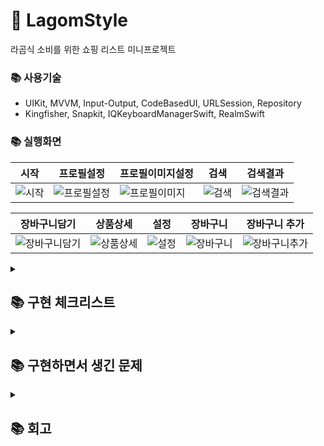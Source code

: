 # 📕 LagomStyle
라곰식 소비를 위한 쇼핑 리스트 미니프로젝트

### 📚 사용기술
- UIKit, MVVM, Input-Output, CodeBasedUI, URLSession, Repository
- Kingfisher, Snapkit, IQKeyboardManagerSwift, RealmSwift

### 📚 실행화면
|시작|프로필설정|프로필이미지설정|검색|검색결과|
|-|-|-|-|-|
|![시작](https://github.com/user-attachments/assets/af382521-6fb6-44d3-9237-8eb058bd858e)|![프로필설정](https://github.com/user-attachments/assets/487fccb6-72e4-4124-a5d3-214f2d18b51a)|![프로필이미지](https://github.com/user-attachments/assets/11aebe67-d339-4dae-9703-9f7322bac890)|![검색](https://github.com/user-attachments/assets/6d5273db-c49b-4a6f-b023-abcea1db8f7d)|![검색결과](https://github.com/user-attachments/assets/949af6f2-19eb-4b0e-9495-fe1296ba15c0)|

|장바구니담기|상품상세|설정|장바구니|장바구니 추가|
|-|-|-|-|-|
|![장바구니담기](https://github.com/user-attachments/assets/db811d68-bce2-4709-bc7f-d7976f6acea6)|![상품상세](https://github.com/user-attachments/assets/198cfee3-6bfb-4b2e-8327-760406cf1064)|![설정](https://github.com/user-attachments/assets/fb16db85-543a-4ddc-bfdb-b394a546ad2a)|![장바구니](https://github.com/user-attachments/assets/a820b7d4-400d-487c-8a49-42e84b0ada61)|![장바구니추가](https://github.com/user-attachments/assets/8d07c44c-02e1-4731-94c6-c4388725ce38)|

<details>
<summary><h2>📚 구현 체크리스트</summary>
<div markdown="1">

- [x] 검색 결과 데이터 없을 때 앱 크래시 현상 해결 필요
- [x] 검색 결과 콜렉션뷰 셀 제약조건 위에서부터 다시 잡아주기!!!!
- [x] 닉네임 유효성 검사 메서드 do-try catch 구문으로 error throw 하는 방식으로 변경
- [x] 구조체 모델 CodingKey 적용
- [x] 중복 검색 데이터 기존 검색어 삭제 후 최신 데이터 추가
- [x] 다~ 하면 스켈레톤뷰 사용해보기 
- [x] View, ViewController 분리 
- [x] Alamofire => URLSession 으로 변경
- [x] Equatable -> Hashable로 변경 및 Hashable 공부
- [x] ConfigureViewProtocol 목적 명확히 하기(역할에 대한 목적이 모호) - 삭제 엔딩
- [x] Resource 파일 분리(어떤 기준으로 나눌 지 생각해보기)
- [x] 콜렉션뷰 외부로 분리해서 재사용할 수 있도록 수정
- [x] screenWidth 가져오는 코드 extension으로 따로 분리(다른 곳에서도 사용할 수 있도록)
- [x] 접근제어자를 설정해줬을 때 메서드 디스패치에서 어떤식으로 작동하며 퍼포먼스적으로 어떻게 향상이 이루어지는지 공부
- [x] 사용하지 않는 코드 혹은 주석 삭제
- [x] 스켈레톤뷰 보여주고 디스패치에서 2초뒤에 돌리는 코드 수정하기
- [x] 네트워크 코드 통합하기 
- [x] 네트워크 호출 시 상태코드에 따라 예외처리할 수 있도록 하기
- [x] 상품 검색 데이터 혹은 장바구니 데이터를 딕셔너리로 UserDefaults에 담아주는 방식으로 수정해보기
- [x] UserDefaults 전체 삭제 메서드 참고
- [x] 셀에 id값 구해주는 방식 변경(protocol, NSObject의 description())
- [x] 깃이그노어 최상단으로 올리기
- [x] 상품 눌렀을 때 네트워크 에러 발생 시 예외처리 필요
- [x] isOnboarding 빼고 나머지 UserDefaults -> realm 데이터베이스 사용 방식으로 변경
- [x] Folder에 대한 모델에서 사용되는 장바구니 데이터에 대한 리스트를 1:N 관계로 형성
- [x] 혹시 모를 Folder에 대해 메모를 작성할 수 있도록 1:1관계로 EmbeddedObject으로 Note 모델 생성
- [x] 장바구니 상품 데이터에서 해당 상품이 존재하는 Folder를 확인할 수 있도록 LinkingObjects를 통해 역관계 형성
- [x] 상품을 나열하는 콜렉션뷰에서 장바구니 버튼을 눌렀을 때 모달뷰를 띄워 폴더 선택하는 뷰를 보여주는 기능
- [x] 상품 디테일 화면에서 장바구니 버튼을 눌렀을 때 모달뷰를 띄워 폴더 선택하는 뷰를 보여주는 기능
- [ ] 대소문자 구분없이 검색하도록 변경
- [x] 닉네임 변경 시 공백제거
- [x] 더 이상 상속하지 하지 않는 클래스에 final 키워드를 사용하여 디스패치 최적화
- [x] isLike 프로퍼티명으로 되어있는 것들 isBasket으로 변경
- [x] view 혹은 cell 안에 담겨 있는 로직 ViewController로 빼기
- [x] View와 ViewModel 분리
- [ ] Realm 객체가 라이브 객체라는 것을 잘 이용할 수 있는 Realm 변경 리스너 구독해서 데이터 처리 해보기
- [ ] 스켈레톤뷰의 layer의 모양이 직각이여서 cornerRound 를 줄 필요가 있어보임
- [ ] 상품 검색 및 장바구니 뷰컨에서 세그먼트 버튼을 만들어 UI를 콜렉션뷰 or 테이블뷰로 볼 수 있도록 변경
- [ ] 검색하면 키보드 내려주기
- [ ] 조금씩 UI변경해나가기
- [ ] 로직 리팩토링
- [ ] 뷰 리팩토링

</div>
</details>

<details>
<summary><h2>📚 구현하면서 생긴 문제</summary>
<div markdown="1">

# 📕 딕셔너리의 키 값에 커스텀 타입을 담아준 경우 에러가 발생

- 커스텀 타입
```swift
// MARK: 최근 검색어를 저장 및 시간순으로 정렬해주기 위한 데이터 모델
struct NVSSKeyword  { }

private var recentSearchQueries: [NVSSKeyword: Void] { }
// Type 'NVSSKeyword' does not conform to protocol 'Hashable'
```

### 📌 왜 'Hashable' 프로토콜을 채택하지 않았냐고 에러를 뱉는 걸까?

 - 딕셔너리의 키값은 유일성을 가져야한다.
 - 그 이유는 해시 테이블의 개념을 봐야한다.
 - 그렇기에 커스텀 타입은 유일성을 가질 수 없기 때문에 Hashable 프로토콜을 채택하여 hash함수를 통해 해시값을 얻을 수 있게 해줘야 한다.
 - 기본 테이터타입(Int, Double, String...)은 기본적으로 Hashable을 따르고 있어 따로 hash함수를 구현해줄 필요가 없다

# 📗 최근 검색어 처리를 배열에서 딕셔너리로 변경하면서 생긴 장점

- 코드의 양 자체가 줄면서 가독성이 줄어들었다
- 배열일 때
```swift
if !queries.contains(text) { // 최근 검색어에 새로 검색한 키워드가 없다면
    queries.insert(text, at: 0)
    recentSearchQueries = queries
    
    if queries.count > 10 {
        for i in (10..<queries.count).reversed() {
            removeQuery(row: i)
        }
    }
} else {
    for i in 0..<queries.count {
        if queries[i] == text {
            queries.remove(at: i)
            break
        }
    }
    queries.insert(text, at: 0)
    recentSearchQueries = queries
}
```

- 이 위의 코드가 단 1줄로 줄어들었다.
```swift
recentSearchQueries[text] = Date()
```

- 값이 존재할 때라던가 예외처리를 해줄 필요가 없어 코드의 양이 줄었고, 물론 배열에서 딕셔너리로 변경하게 되면서 퍼포먼스적인 향상이 이뤄질 수 밖에 없기도 하다.
    - 배열에서 검색, 추가, 삭제를 하기 위해서는 해당 데이터를 순회하며 찾아야 하며 최악의 경우 전체 인덱스를 다 순회해야하기 때문에 O(N)이 걸린다,
    - 딕셔너리에서 검색, 추가, 삭제의 경우 해시함수를 통해 동작이 이뤄지기 때문에 시간복잡도가 O(1)로 빠르게 작동한다.

# 📘 테이블뷰 셀에서 늘어나지 않아야 할 뷰가 늘어난 경우

- 갯수를 나타내는 레이블이 오른쪽 이미지와 붙어있어야 하는데 제약조건을 주면서 늘어나버린 상황
![[Pasted image 20240708234557.png]]

- 하이어라키를 확인해보면 늘어나있는 것을 볼 수 있음
 ![[Pasted image 20240708234804.png]]
 
- 걸려있는 제약조건
```swift
titleLabel.snp.makeConstraints { make in
    make.bottom.equalTo(contentView.snp.centerY)
    make.leading.equalToSuperview().offset(20)
    make.trailing.equalTo(countLabel.snp.leading).offset(-20)
}

optionLabel.snp.makeConstraints { make in
    make.top.equalTo(contentView.snp.centerY)
    make.leading.equalToSuperview().offset(20)
    make.trailing.equalTo(countLabel.snp.leading).offset(-20)
}

countLabel.snp.makeConstraints { make in
    make.centerY.equalToSuperview()
    make.trailing.equalTo(forwardImageView.snp.leading).offset(-4)
}

forwardImageView.snp.makeConstraints { make in
    make.centerY.equalToSuperview()
    make.trailing.equalToSuperview().offset(-20)
}
```

### 해결 방법
- hugging priority 가 더 높은 뷰는 intrinsicSize 를 유지하려고 하는 특성이 있음
- UILabel hugging priority의 default 값은 251
- countLabel 과 forwardImageView 의 hugging priority 값을 252로 설정

### 결과
- 시뮬레이터
![[Pasted image 20240708235432.png]]

- 하이어라키
![[Pasted image 20240708235458.png]]

- 소스코드
```swift
titleLabel.snp.makeConstraints { make in
    make.bottom.equalTo(contentView.snp.centerY)
    make.leading.equalToSuperview().offset(20)
    make.trailing.equalTo(countLabel.snp.leading).offset(-20)
}

optionLabel.snp.makeConstraints { make in
    make.top.equalTo(contentView.snp.centerY)
    make.leading.equalToSuperview().offset(20)
    make.trailing.equalTo(countLabel.snp.leading).offset(-20)
}

countLabel.setContentHuggingPriority(.init(252), for: .horizontal)
countLabel.snp.makeConstraints { make in
    make.centerY.equalToSuperview()
    make.trailing.equalTo(forwardImageView.snp.leading).offset(-4)
}

forwardImageView.setContentHuggingPriority(.init(252), for: .horizontal)
forwardImageView.snp.makeConstraints { make in
    make.centerY.equalToSuperview()
    make.trailing.equalToSuperview().offset(-20)
}
```

# 📙 닉네임 입력 및 변경 시 공백제거에 대한 문제점

###### 📌 처음에는 textField의 text 변경에 대한 감지가 일어났을 경우, 공백을 제거해주는 메서드를 활용하여 공백을 제거하려했음.
- 해당 메서드 사용 소스코드
```swift
func textFieldDidChangeSelection(_ textField: UITextField) {
    guard let text = textField.text else { return }
    textField.text = text.trimmingCharacters(in: .whitespaces)
}
```

- 잘 돌아가는 것처럼 보였으나 아래의 문제가 발생
- 이유를 확인해보려 공식문서를 확인해보니 `in` 의 조건에 해당하는 문자열을 문자열의 끝에서 제거하여 새 문자열을 반환해주는 메서드였던 것이다.
![[Pasted image 20240710173621.png]]

![[Pasted image 20240710172919.png]]

##### 📌 아예 모든 공백을 필터링하여 Text를 교체해주는 방식으로 변경
```swift
func textFieldDidChangeSelection(_ textField: UITextField) {
    guard let text = textField.text else { return }
    textField.text = textField.text?.filter { $0 != " " }
}
```

</div>
</details>

<details>
<summary><h2>📚 회고</summary>
<div markdown="1">

# 뷰와 컨트롤러 형태로 나눠져있더 형태를 뷰모델로 분리하면서 느낀 점

### 🔖 ViewModel의 필요성

- 점점 앱의 기능을 추가하게되면서 뷰컨트롤러의 뎁스가 깊어지게 되다보니 이 부분을 해결하고싶다 라는 마음이 강하게 있었지만 기능 구현에 좀 더 집중을 했고, 기능 구현을 목표만큼 한 후에도 역시나 로직 코드를 좀 분리하고싶다 라는 생각이 들었다.
- 물론 ViewModel이라는 선택지가 있다 라는 것은 알고있었지만 UIKit에서의 ViewModel과 내가 SwiftUI로 앱을 개발할 때 구현했던 ViewModel은 구조 자체가 달랐다.(내가 잘못 사용했던건가,,,)
- 어쨌든 ViewController에서 View에 대한 코드를 분리해놨다고 해도 어쨌든 뷰를 구성하는 코드와 네비게이션 푸시 등 아예 분리는 되지 않는다 라는 생각이 들어 ViewModel을 도입하게되었다.

### 🔖 Input 액션과 Output 액션으로 작동되는 로직 방식

- 처음에는 로직을 Input과 Output으로 분리를 한다는 것이 이해가 잘 되지 않았다.
- 분리를 왜 해야 하는지에 대한 이해가 아닌 분리하는 과정 자체가 좀 어려우면서 낯설었다.
- 하지만 뷰모델을 분리하면서 점차 어떤식으로 분리를 해야될 지에 대한 생각이 머릿속에서 들게되었다
- 완벽하진 않지만 모든 뷰컨트롤러를 뷰모델로 로직이 분리되면서 어떤 액션에 대한 Input이 들어가고 뷰모델에서 해당 Input을 감지한 후에 Output에 대한 액션을 뷰컨트롤러에 전달하게되면서 기능에 대한 로직 자체가 명확해지다보니 문제가 생겼을 때에 대한 테스트 자체가 확실히 수월해졌다.
- 즉, 로직에 대한 테스트를 수행할 시에 Input과 Output으로 좀 더 잘못된 점을 전보다 빠르게 캐치를 할 수 있게되었고 이러한 것도 어떻게 보면 코드의 가독성이 좋아지도록 리팩토링을 한 것이 아닌가 라는 생각과 동시에 좀 뿌듯하기도 했다.

### 🔖 구현하면서 들었던 의문점 및 마무리

##### 📚 의문점
- 어떤 버튼을 탭했을 때 네비게이션에 푸시를 하는 로직이 있다고 하면 단순히 버튼에 대한 Input 액션을 주고 뷰모델에서 감지하여  뷰컨트롤러에 Output에 대한 액션을 전달해줘 푸시를 해주는 과정 자체가 좀 어색...? 하다라는 생각이 들었지만 현 상황에서는 이게 최선이 아닐까 라는 생각으로 더 공부를 해봐야겠다

##### 📚 마무리
- 아직 완벽한 구조의 MVVM이 아니다.
- MVVM의 구조를 공부하고 분리하기 시작한 것이 아니라서 당연한 것이긴 하지만 좀 더 공부를 해서 MVVM의 구조에 더 적합한 형태의 코드를 작성할 수 있도록 리팩토링을 계속 진행해나갈 것이며 기능적으로 더 해보고싶은 것이 많다.

</div>
</details>
